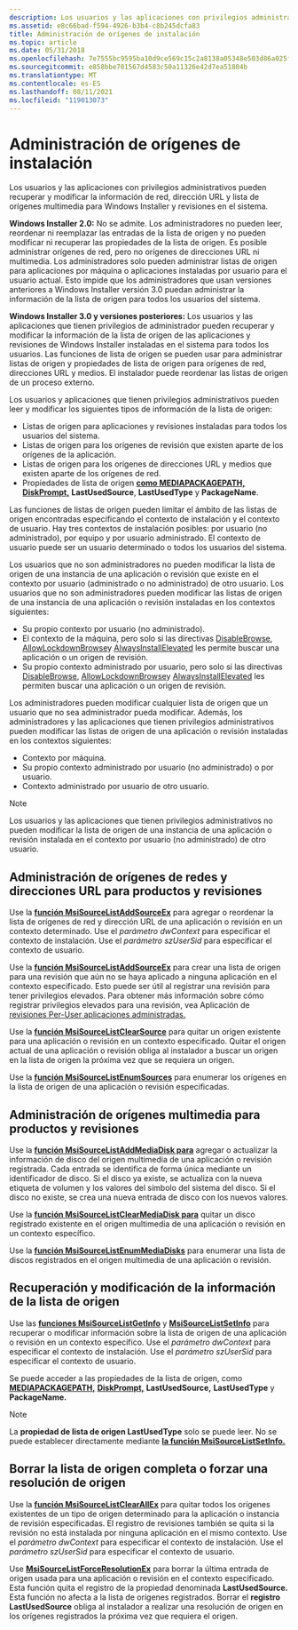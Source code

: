 ```yaml
---
description: Los usuarios y las aplicaciones con privilegios administrativos pueden recuperar y modificar la información de red, dirección URL y lista de orígenes multimedia para Windows Installer y revisiones en el sistema.
ms.assetid: e8c66bad-f594-4926-b3b4-c8b245dcfa83
title: Administración de orígenes de instalación
ms.topic: article
ms.date: 05/31/2018
ms.openlocfilehash: 7e7555bc9595ba10d9ce569c15c2a8138a05348e503d86a025f0cfe1783843fc
ms.sourcegitcommit: e858bbe701567d4583c50a11326e42d7ea51804b
ms.translationtype: MT
ms.contentlocale: es-ES
ms.lasthandoff: 08/11/2021
ms.locfileid: "119013073"
---
```

# <a name="managing-installation-sources"></a>Administración de orígenes de instalación

Los usuarios y las aplicaciones con privilegios administrativos pueden recuperar y modificar la información de red, dirección URL y lista de orígenes multimedia para Windows Installer y revisiones en el sistema.

**Windows Installer 2.0:** No se admite. Los administradores no pueden leer, reordenar ni reemplazar las entradas de la lista de origen y no pueden modificar ni recuperar las propiedades de la lista de origen. Es posible administrar orígenes de red, pero no orígenes de direcciones URL ni multimedia. Los administradores solo pueden administrar listas de origen para aplicaciones por máquina o aplicaciones instaladas por usuario para el usuario actual. Esto impide que los administradores que usan versiones anteriores a Windows Installer versión 3.0 puedan administrar la información de la lista de origen para todos los usuarios del sistema.

**Windows Installer 3.0 y versiones posteriores:** Los usuarios y las aplicaciones que tienen privilegios de administrador pueden recuperar y modificar la información de la lista de origen de las aplicaciones y revisiones de Windows Installer instaladas en el sistema para todos los usuarios. Las funciones de lista de origen se pueden usar para administrar listas de origen y propiedades de lista de origen para orígenes de red, direcciones URL y medios. El instalador puede reordenar las listas de origen de un proceso externo.

Los usuarios y aplicaciones que tienen privilegios administrativos pueden leer y modificar los siguientes tipos de información de la lista de origen:

-   Listas de origen para aplicaciones y revisiones instaladas para todos los usuarios del sistema.
-   Listas de origen para los orígenes de revisión que existen aparte de los orígenes de la aplicación.
-   Listas de origen para los orígenes de direcciones URL y medios que existen aparte de los orígenes de red.
-   Propiedades de lista de origen [**como MEDIAPACKAGEPATH,**](mediapackagepath.md) [**DiskPrompt,**](diskprompt.md) **LastUsedSource**, **LastUsedType** y **PackageName**.

Las funciones de listas de origen pueden limitar el ámbito de las listas de origen encontradas especificando el contexto de instalación y el contexto de usuario. Hay tres contextos de instalación posibles: por usuario (no administrado), por equipo y por usuario administrado. El contexto de usuario puede ser un usuario determinado o todos los usuarios del sistema.

Los usuarios que no son administradores no pueden modificar la lista de origen de una instancia de una aplicación o revisión que existe en el contexto por usuario (administrado o no administrado) de otro usuario. Los usuarios que no son administradores pueden modificar las listas de origen de una instancia de una aplicación o revisión instaladas en los contextos siguientes:

-   Su propio contexto por usuario (no administrado).
-   El contexto de la máquina, pero solo si las directivas [DisableBrowse](disablebrowse.md), [AllowLockdownBrowse](allowlockdownbrowse.md)y [AlwaysInstallElevated](alwaysinstallelevated.md) les permite buscar una aplicación o un origen de revisión.
-   Su propio contexto administrado por usuario, pero solo si las directivas [DisableBrowse](disablebrowse.md), [AllowLockdownBrowse](allowlockdownbrowse.md)y [AlwaysInstallElevated](alwaysinstallelevated.md) les permiten buscar una aplicación o un origen de revisión.

Los administradores pueden modificar cualquier lista de origen que un usuario que no sea administrador pueda modificar. Además, los administradores y las aplicaciones que tienen privilegios administrativos pueden modificar las listas de origen de una aplicación o revisión instaladas en los contextos siguientes:

-   Contexto por máquina.
-   Su propio contexto administrado por usuario (no administrado) o por usuario.
-   Contexto administrado por usuario de otro usuario.

> [!Note]  
> Los usuarios y las aplicaciones que tienen privilegios administrativos no pueden modificar la lista de origen de una instancia de una aplicación o revisión instalada en el contexto por usuario (no administrado) de otro usuario.

 

## <a name="managing-network-and-url-sources-for-products-and-patches"></a>Administración de orígenes de redes y direcciones URL para productos y revisiones

Use la [**función MsiSourceListAddSourceEx**](/windows/desktop/api/Msi/nf-msi-msisourcelistaddsourceexa) para agregar o reordenar la lista de orígenes de red y dirección URL de una aplicación o revisión en un contexto determinado. Use el *parámetro dwContext* para especificar el contexto de instalación. Use el *parámetro szUserSid* para especificar el contexto de usuario.

Use la [**función MsiSourceListAddSourceEx**](/windows/desktop/api/Msi/nf-msi-msisourcelistaddsourceexa) para crear una lista de origen para una revisión que aún no se haya aplicado a ninguna aplicación en el contexto especificado. Esto puede ser útil al registrar una revisión para tener privilegios elevados. Para obtener más información sobre cómo registrar privilegios elevados para una revisión, vea Aplicación de [revisiones Per-User aplicaciones administradas.](patching-per-user-managed-applications.md)

Use la [**función MsiSourceListClearSource**](/windows/desktop/api/Msi/nf-msi-msisourcelistclearsourcea) para quitar un origen existente para una aplicación o revisión en un contexto especificado. Quitar el origen actual de una aplicación o revisión obliga al instalador a buscar un origen en la lista de origen la próxima vez que se requiera un origen.

Use la [**función MsiSourceListEnumSources**](/windows/desktop/api/Msi/nf-msi-msisourcelistenumsourcesa) para enumerar los orígenes en la lista de origen de una aplicación o revisión especificadas.

## <a name="managing-media-sources-for-products-and-patches"></a>Administración de orígenes multimedia para productos y revisiones

Use la [**función MsiSourceListAddMediaDisk para**](/windows/desktop/api/Msi/nf-msi-msisourcelistaddmediadiska) agregar o actualizar la información de disco del origen multimedia de una aplicación o revisión registrada. Cada entrada se identifica de forma única mediante un identificador de disco. Si el disco ya existe, se actualiza con la nueva etiqueta de volumen y los valores del símbolo del sistema del disco. Si el disco no existe, se crea una nueva entrada de disco con los nuevos valores.

Use la [**función MsiSourceListClearMediaDisk para**](/windows/desktop/api/Msi/nf-msi-msisourcelistclearmediadiska) quitar un disco registrado existente en el origen multimedia de una aplicación o revisión en un contexto específico.

Use la [**función MsiSourceListEnumMediaDisks**](/windows/desktop/api/Msi/nf-msi-msisourcelistenummediadisksa) para enumerar una lista de discos registrados en el origen multimedia de una aplicación o revisión.

## <a name="retrieval-and-modification-of-source-list-information"></a>Recuperación y modificación de la información de la lista de origen

Use las [**funciones MsiSourceListGetInfo**](/windows/desktop/api/Msi/nf-msi-msisourcelistgetinfoa) y [**MsiSourceListSetInfo**](/windows/desktop/api/Msi/nf-msi-msisourcelistsetinfoa) para recuperar o modificar información sobre la lista de origen de una aplicación o revisión en un contexto específico. Use el *parámetro dwContext* para especificar el contexto de instalación. Use el *parámetro szUserSid* para especificar el contexto de usuario.

Se puede acceder a las propiedades de la lista de origen, como [**MEDIAPACKAGEPATH,**](mediapackagepath.md) [**DiskPrompt,**](diskprompt.md) **LastUsedSource,** **LastUsedType** y **PackageName.**

> [!Note]  
> La **propiedad de lista de origen LastUsedType** solo se puede leer. No se puede establecer directamente mediante [**la función MsiSourceListSetInfo.**](/windows/desktop/api/Msi/nf-msi-msisourcelistsetinfoa)

 

## <a name="clearing-the-complete-source-list-or-forcing-a-source-resolution"></a>Borrar la lista de origen completa o forzar una resolución de origen

Use la [**función MsiSourceListClearAllEx**](/windows/desktop/api/Msi/nf-msi-msisourcelistclearallexa) para quitar todos los orígenes existentes de un tipo de origen determinado para la aplicación o instancia de revisión especificadas. El registro de revisiones también se quita si la revisión no está instalada por ninguna aplicación en el mismo contexto. Use el *parámetro dwContext* para especificar el contexto de instalación. Use el *parámetro szUserSid* para especificar el contexto de usuario.

Use [**MsiSourceListForceResolutionEx**](/windows/desktop/api/Msi/nf-msi-msisourcelistforceresolutionexa) para borrar la última entrada de origen usada para una aplicación o revisión en el contexto especificado. Esta función quita el registro de la propiedad denominada **LastUsedSource.** Esta función no afecta a la lista de orígenes registrados. Borrar el **registro LastUsedSource** obliga al instalador a realizar una resolución de origen en los orígenes registrados la próxima vez que requiera el origen.

 

 



